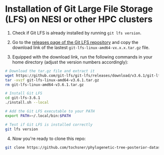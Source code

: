 # Installation of Git Large File Storage (LFS) on NESI or other HPC clusters

1. Check if Git LFS is already installed by running `git lfs version`.

2. Go to the [releases page of the Git LFS repository](https://github.com/git-lfs/git-lfs/releases) and copy the download link of the lastest `git-lfs-linux-amd64-vx.x.x.tar.gz` file.

3. Equipped with the download link, run the following commands in your home directory (adjust the version numbers accordingly):

```bash
# Download the tar.gz file and extract it
wget https://github.com/git-lfs/git-lfs/releases/download/v3.6.1/git-lfs-linux-amd64-v3.6.1.tar.gz
tar -xvzf git-lfs-linux-amd64-v3.6.1.tar.gz
rm git-lfs-linux-amd64-v3.6.1.tar.gz

# Install Git LFS
cd git-lfs-3.6.1
./install.sh --local

# Add the Git LFS executable to your PATH
export PATH=~/.local/bin:$PATH

# Test if Git LFS is installed correctly
git lfs version
```

4. Now you're ready to clone this repo:

```bash
git clone https://github.com/tochsner/phylogenetic-tree-posterior-datasets.git
```